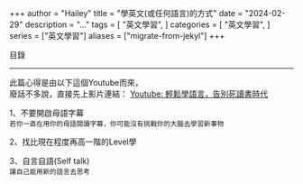 +++
author = "Hailey"
title = "學英文(或任何語言)的方式"
date = "2024-02-29"
description = "…"
tags = [
    "英文學習",
]
categories = [
    "英文學習",
]
series = ["英文學習"]
aliases = ["migrate-from-jekyl"]
+++



目錄

---




此篇心得是由以下這個Youtube而來，  
廢話不多說，直接先上影片連結： [Youtube: 輕鬆學語言，告別死讀書時代](https://www.youtube.com/watch?v=e0BeBMUobbY "輕鬆學語言，告別死讀書時代")




1、不要開啟母語字幕  
`若你一直在用你的母語閱讀字幕，你可能沒有挑戰你的大腦去學習新事物`

2、找比現在程度再高一階的Level學

3、自言自語(Self talk)  
`讓自己能用新的語言去思考`

